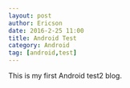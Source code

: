 ```yaml
---
layout: post
author: Ericson
date: 2016-2-25 11:00
title: Android Test
category: Android
tag: [android,test]
---
```


This is my first Android test2 blog.
